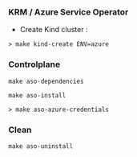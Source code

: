 ### KRM / Azure Service Operator

* Create Kind cluster :

```shell
> make kind-create ENV=azure
```

### Controlplane

```shell
make aso-dependencies
```

```shell
make aso-install
```

```shell
> make aso-azure-credentials
```

### Clean

```shell
make aso-uninstall
```